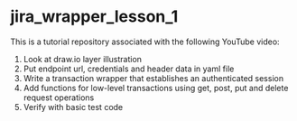 # jira_wrapper_lesson_1
This is a tutorial repository associated with the following YouTube video:

1) Look at draw.io layer illustration
2) Put endpoint url, credentials and header data in yaml file
3) Write a transaction wrapper that establishes an authenticated session
4) Add functions for low-level transactions using get, post, put and delete request operations
5) Verify with basic test code
